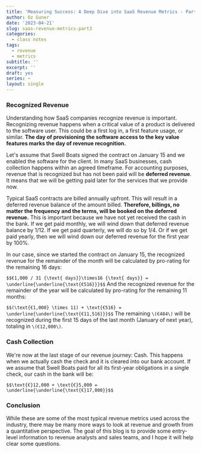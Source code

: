 ```yaml
---
title: 'Measuring Success: A Deep Dive into SaaS Revenue Metrics - Part 3'
author: Oz Guner
date: '2023-04-21'
slug: saas-revenue-metrics-part3
categories:
  - class notes
tags:
  - revenue
  - metrics
subtitle: ''
excerpt: ''
draft: yes
series: ~
layout: single
---
```

### Recognized Revenue
Understanding how SaaS companies recognize revenue is important. Recognizing revenue happens when a critical value of a product is delivered to the software user. This could be a first log in, a first feature usage, or similar. **The day of provisioning the software access to the key value features marks the day of revenue recognition.** 

Let's assume that Swell Boats signed the contract on January 15 and we enabled the software for the client.  In many SaaS businesses, cash collection happens within an agreed timeframe. For accounting purposes, revenue that is recognized but has not been paid will be **deferred revenue**. It means that we will be getting paid later for the services that we provide now.

Typical SaaS contracts are billed annually upfront. This will result in a deferred revenue balance of the amount billed. **Therefore, billings, no matter the frequency and the terms, will be booked on the deferred revenue.** This is important because we have not yet received the cash in the bank. If we get paid monthly, we will wind down that deferred revenue balance by 1/12. If we get paid quarterly, we will do so by 1/4. Or if we get paid yearly, then we will wind down our deferred revenue for the first year by 100%.

In our case, since we started the contract on January 15, the recognized revenue for the remainder of the month will be calculated by pro-rating for the remaining 16 days:

`$$€1,000 / 31 {\text{ days}}\times16 {\text{ days}} = \underline{\underline{\text{€516}}}$$`
And the recognized revenue for the remainder of the year will be calculated by pro-rating for the remaining 11 months:


`$$(\text{€1,000} \times 11) + \text{€516} = \underline{\underline{\text{€11,516}}}$$`
The remaining `\(€484\)` will be recognized during the first 15 days of the last month (January of next year), totaling in `\(€12,000\)`. 

### Cash Collection
We're now at the last stage of our revenue journey: Cash. This happens when we actually cash the check and it is cleared into our bank account. If we assume that Swell Boats paid for all its first-year obligations in a single check, our cash in the bank will be:

`$$\text{€}12,000 + \text{€}5,000 = \underline{\underline{\text{€}17,000}}$$`
### Conclusion
While these are some of the most typical revenue metrics used across the industry, there may
be many more ways to look at revenue and growth from a quantitative perspective. The goal of
this blog is to provide some entry-level information to revenue analysts and sales teams, and I
hope it will help clear some questions.
